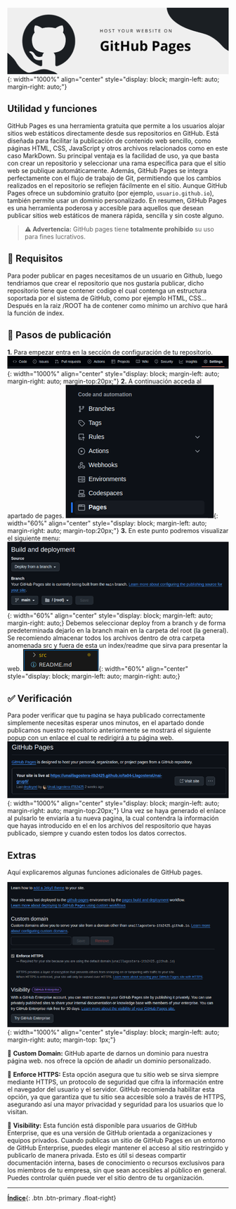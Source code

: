 
![Imagen](./images/pages.png){: width="1000%" align="center" style="display: block; margin-left: auto; margin-right: auto;"}

## Utilidad y funciones

GitHub Pages es una herramienta gratuita que permite a los usuarios alojar sitios web estáticos directamente desde sus repositorios en GitHub. Está diseñada para facilitar la publicación de contenido web sencillo, como páginas HTML, CSS, JavaScript y otros archivos relacionados como en este caso MarkDown. Su principal ventaja es la facilidad de uso, ya que basta con crear un repositorio y seleccionar una rama específica para que el sitio web se publique automáticamente. Además, GitHub Pages se integra perfectamente con el flujo de trabajo de Git, permitiendo que los cambios realizados en el repositorio se reflejen fácilmente en el sitio. Aunque GitHub Pages ofrece un subdominio gratuito (por ejemplo, `usuario.github.io`), también permite usar un dominio personalizado. En resumen, GitHub Pages es una herramienta poderosa y accesible para aquellos que desean publicar sitios web estáticos de manera rápida, sencilla y sin coste alguno.

> **⚠️ Advertencia:** GitHub pages tiene **totalmente prohibido** su uso para fines lucrativos.

## 📝 Requisitos

Para poder publicar en pages necesitamos de un usuario en Github, luego tendriamos que crear el repositorio que nos gustaría publicar, dicho repositorio tiene que contener codigo el cual contenga un estructura soportada por el sistema de GitHub, como por ejemplo HTML, CSS... Después en la raiz /ROOT ha de contener como mínimo un archivo que hará la función de index.

## 👣 Pasos de publicación

**1.** Para empezar entra en la sección de configuración de tu repositorio.
![Imagen](./images/sel_seting.png){: width="1000%" align="center" style="display: block; margin-left: auto; margin-right: auto; margin-top:20px;"}
**2.** A continuación acceda al apartado de pages.
![Imagen](./images/sel_pag.png){: width="60%" align="center" style="display: block; margin-left: auto; margin-right: auto; margin-top:20px;"}
**3.** En este punto podremos visualizar el siguiente menu:
![Imagen](./images/config_root.png){: width="60%" align="center" style="display: block; margin-left: auto; margin-right: auto;}
Debemos seleccionar deploy from a branch y de forma predeterminada dejarlo en la branch main en la carpeta del root (la general). Se recomiendo almacenar todos los archivos dentro de otra carpeta anomenada src y fuera de esta un index/readme que sirva para presentar la web.
![Imagen](./images/org.png){: width="60%" align="center" style="display: block; margin-left: auto; margin-right: auto;}

## ✅ Verificación

Para poder verificar que tu pagina se haya publicado correctamente simplemente necesitas esperar unos minutos, en el apartado donde publicamos nuestro repositorio anteriormente se mostrará el siguiente popup con un enlace el cual te redirigirá a tu página web.
![Imagen](./images/result_final.png){: width="1000%" align="center" style="display: block; margin-left: auto; margin-right: auto; margin-top:20px;"}
Una vez se haya generado el enlace al pulsarlo te enviaría a tu nueva pagina, la cual contendra la información que hayas introducido en el en los archivos del respositorio que hayas publicado, siempre y cuando esten todos los datos correctos.

## Extras

Aquí explicaremos algunas funciones adicionales de GitHub pages.

![Imagen](./images/config_extra.png){: width="1000%" align="center" style="display: block; margin-left: auto; margin-right: auto; margin-top: 1px;"}

🔹 **Custom Domain:** GitHub aparte de darnos un dominio para nuestra página web. nos ofrece la opción de añadir un dominio personalizado.

🔹 **Enforce HTTPS:** Esta opción asegura que tu sitio web se sirva siempre mediante HTTPS, un protocolo de seguridad que cifra la información entre el navegador del usuario y el servidor. GitHub recomienda habilitar esta opción, ya que garantiza que tu sitio sea accesible solo a través de HTTPS, asegurando así una mayor privacidad y seguridad para los usuarios que lo visitan.

🔹 **Visibility:** Esta función está disponible para usuarios de GitHub Enterprise, que es una versión de GitHub orientada a organizaciones y equipos privados. Cuando publicas un sitio de GitHub Pages en un entorno de GitHub Enterprise, puedes elegir mantener el acceso al sitio restringido y publicarlo de manera privada. Esto es útil si deseas compartir documentación interna, bases de conocimiento o recursos exclusivos para los miembros de tu empresa, sin que sean accesibles al público en general. Puedes controlar quién puede ver el sitio dentro de tu organización.

---

[**Índice**](../../README.md){: .btn .btn-primary .float-right}
